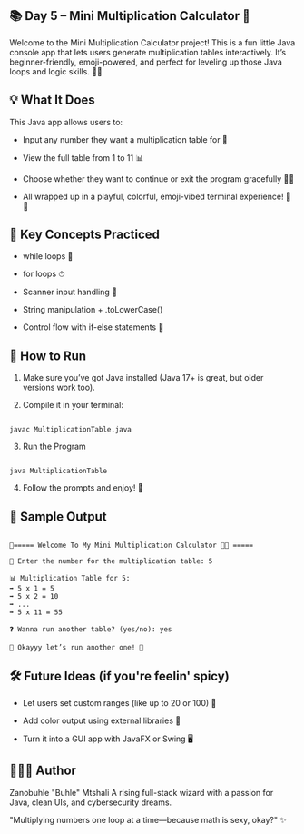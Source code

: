 ## 📚 Day 5 – Mini Multiplication Calculator 🧮

Welcome to the Mini Multiplication Calculator project! This is a fun little Java console app that lets users generate multiplication tables interactively. It’s beginner-friendly, emoji-powered, and perfect for leveling up those Java loops and logic skills. 🔁🔥


## 💡 What It Does

This Java app allows users to:

 - Input any number they want a multiplication table for 🔢

 - View the full table from 1 to 11 📊

 - Choose whether they want to continue or exit the program gracefully 🚪👋

 - All wrapped up in a playful, colorful, emoji-vibed terminal experience! 🎨✨


## 🧠 Key Concepts Practiced

- while loops 🔁

- for loops ⏱

- Scanner input handling 💬

- String manipulation + .toLowerCase()

- Control flow with if-else statements 🧭

## 🚀 How to Run
1. Make sure you’ve got Java installed (Java 17+ is great, but older versions work too).

2. Compile it in your terminal:

```

javac MultiplicationTable.java

```

3. Run the Program

```

java MultiplicationTable

```

4. Follow the prompts and enjoy! 🥳

## 📸 Sample Output

```

🌟===== Welcome To My Mini Multiplication Calculator 🧮✨ =====

🔢 Enter the number for the multiplication table: 5

📊 Multiplication Table for 5:
➡️ 5 x 1 = 5
➡️ 5 x 2 = 10
➡️ ...
➡️ 5 x 11 = 55

❓ Wanna run another table? (yes/no): yes

🔁 Okayyy let’s run another one! 🎉

```

## 🛠️ Future Ideas (if you're feelin' spicy)

- Let users set custom ranges (like up to 20 or 100) 🧠

- Add color output using external libraries 🌈

- Turn it into a GUI app with JavaFX or Swing 🖥️


## 👩🏽‍💻 Author

Zanobuhle "Buhle" Mtshali
A rising full-stack wizard with a passion for Java, clean UIs, and cybersecurity dreams.

"Multiplying numbers one loop at a time—because math is sexy, okay?" ✨

